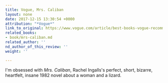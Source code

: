 ```yaml
---
title: Vogue, Mrs. Caliban
layout: none
date: 2017-12-15 13:30:54 +0000
attribution: "*Vogue*"
link_to_original: https://www.vogue.com/article/best-books-vogue-recommendations
related_books:
- book/mrs-caliban.md
related_author: ''
nd_author_of_this_review: ''
weight: ''

---
```

I'm obsessed with _Mrs. Caliban_, Rachel Ingalls's perfect, short, bizarre, heartfelt, insane 1982 novel about a woman and a lizard.